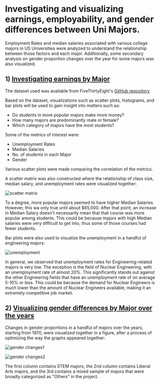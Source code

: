 # Investigating and visualizing earnings, employability, and gender differences between Uni Majors.

Employment Rates and median salaries associated with various college majors in US Universities were analyzed to understand the relationship between those factors and each major. Additionally, some secondary analysis on gender proportion changes over the year for some majors was also visualized. 

## 1) [Investigating earnings by Major](https://github.com/SphericalCopper/Investigating-and-visualizing-earnings-employability-and-gender-differences-in-Uni-Majors/blob/master/Investigating%20Earnings%20by%20College%20Major.ipynb)

The dataset used was available from FiveThirtyEight's [GitHub repository](https://github.com/fivethirtyeight/data/tree/master/college-majors)

Based on the dataset, visualizations such as scatter plots, histograms, and bar plots will be used to gain insight into matters such as:

- Do students in more popular majors make more money?
- How many majors are predominantly male or female?
- Which category of majors have the most students?

Some of the metrics of interest were:

- Unemployment Rates
- Median Salaries
- No. of students in each Major
- Gender

Various scatter plots were made comparing the correlation of the metrics.

A scatter matrix was also constructed where the relationship of class size, median salary, and unemployment rates were visualized together:

![scatter matrix](https://i.gyazo.com/2c2748781897a4bd2b93bd1016081276.png)

To a degree, more popular majors seemed to have higher Median Salaries. However, this wa only true until about $65,000. After that point, an increase in Median Salary doesn't necessarily mean that that course was more popular among students. This could be because majors with high Median salaries were very difficult to get into, thus some of those courses had fewer students.

Bar plots were also used to visualize the unemployment in a handful of engineering majors:

![unemployment](https://i.gyazo.com/6a3bf5d99e37cbe48cd657d1cc754a15.png)

In general, we observed that unemployment rates for Engineering-related majors is very low. The exception is the field of Nuclear Engineering, with an unemployment rate of almost 20%. This significantly stands out against the other Engineering fields that have an unemployment rate of on average 5-10% or less. This could be because the demand for Nuclear Engineers is much lower than the amount of Nuclear Engineers available, making it an extremely competitive job market.


## 2) [Visualizing gender differences by Major over the years](https://github.com/SphericalCopper/Investigating-and-visualizing-earnings-employability-and-gender-differences-in-Uni-Majors/blob/master/Visualizing%2BGender%2BGap%2Bchanges%2Bin%2BUni%2Bmajors.ipynb)

Changes in gender proportions in a handful of majors over the years, starting from 1970, were visualized together in a figure, after a process of optimizing the way the graphs appeared together:

![gender changes1](https://i.gyazo.com/0678c9ca5fb0e40c84ba46a5f139925d.png)

![gender changes2](https://i.gyazo.com/94a1cb4909666f6a514f0e8e4eed2f23.png)

The first column contains STEM majors, the 2nd column contains Liberal Arts majors, and the 3rd contains a mixed sample of majors that were broadly categorized as "Others" in the project.
